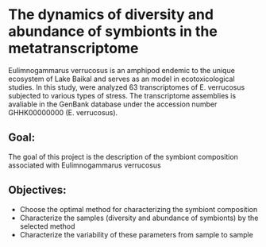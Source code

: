 # The dynamics of diversity and abundance of symbionts in the metatranscriptome

Eulimnogammarus verrucosus  is an amphipod endemic to the unique ecosystem of Lake Baikal and serves as an model in ecotoxicological studies. In this study, were analyzed 63 transcriptomes of E. verrucosus subjected to various types of stress. The transcriptome assemblies is avaliable in the GenBank database under the accession number  GHHK00000000 (E. verrucosus). 

## Goal:

The goal of this project is the description of the symbiont composition associated with Eulimnogammarus verrucosus

## Objectives:

- Choose the optimal method for characterizing the symbiont composition
- Characterize the samples (diversity and abundance of symbionts) by the selected method
- Characterize the variability of these parameters from sample to sample



